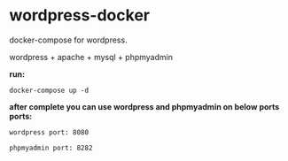 # wordpress-docker
docker-compose for wordpress.

wordpress + apache + mysql + phpmyadmin

**run:**

`docker-compose up -d`

**after complete you can use wordpress and phpmyadmin on below ports ports:**

`wordpress port: 8080`

`phpmyadmin port: 8282`
